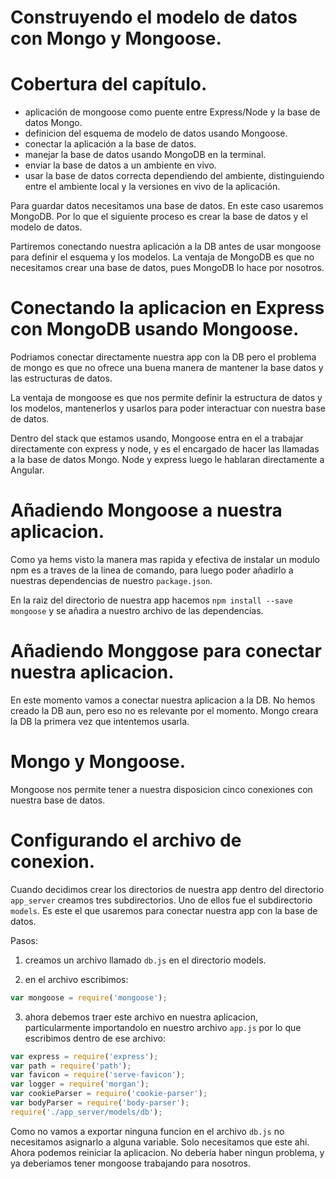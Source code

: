 # Construyendo el modelo de datos con Mongo y Mongoose.

# Cobertura del capítulo.

* aplicación de mongoose como puente entre Express/Node y la base de datos Mongo.
* definicion del esquema de modelo de datos usando Mongoose.
* conectar la aplicación a la base de datos.
* manejar la base de datos usando MongoDB en la terminal.
* enviar la base de datos a un ambiente en vivo.
* usar la base de datos correcta dependiendo del ambiente, distinguiendo entre el ambiente local y la versiones en vivo de la aplicación.

Para guardar datos necesitamos una base de datos. En este caso usaremos MongoDB. Por lo que el siguiente proceso es crear la base de datos y el modelo de datos.

Partiremos conectando nuestra aplicación a la DB antes de usar mongoose para definir el esquema y los modelos. La ventaja de MongoDB es que no necesitamos crear una base de datos, pues MongoDB lo hace por nosotros.

# Conectando la aplicacion en Express con MongoDB usando Mongoose.

Podriamos conectar directamente nuestra app con la DB pero el problema de mongo es que no ofrece una buena manera de mantener la base datos y las estructuras de datos.

La ventaja de mongoose es que nos permite definir la estructura de datos y los modelos, mantenerlos y usarlos para poder interactuar con nuestra base de datos.

Dentro del stack que estamos usando, Mongoose entra en el a trabajar directamente con express y node, y es el encargado de hacer las llamadas a la base de datos Mongo. Node y express luego le hablaran directamente a Angular.

# Añadiendo Mongoose a nuestra aplicacion.

Como ya hems visto la manera mas rapida y efectiva de instalar un modulo npm es a traves de la linea de comando, para luego poder añadirlo a nuestras dependencias de nuestro `package.json`.

En la raiz del directorio de nuestra app hacemos `npm install --save mongoose` y se añadira a nuestro archivo de las dependencias.

# Añadiendo Monggose para conectar nuestra aplicacion.

En este momento vamos a conectar nuestra aplicacion a la DB. No hemos creado la DB aun, pero eso no es relevante por el momento. Mongo creara la DB la primera vez que intentemos usarla.

# Mongo y Mongoose.

Mongoose nos permite tener a nuestra disposicion cinco conexiones con nuestra base de datos.

# Configurando el archivo de conexion.

Cuando decidimos crear los directorios de nuestra app dentro del directorio `app_server` creamos tres subdirectorios. Uno de ellos fue el subdirectorio `models`. Es este el que usaremos para conectar nuestra app con la base de datos.

Pasos:

1. creamos un archivo llamado `db.js` en el directorio models.

2. en el archivo escribimos:

```javascript
var mongoose = require('mongoose');
```

3. ahora debemos traer este archivo en nuestra aplicacion, particularmente importandolo en nuestro archivo `app.js` por lo que escribimos dentro de ese archivo:

```javascript
var express = require('express');
var path = require('path');
var favicon = require('serve-favicon');
var logger = require('morgan');
var cookieParser = require('cookie-parser');
var bodyParser = require('body-parser');
require('./app_server/models/db');
```

Como no vamos a exportar ninguna funcion en el archivo `db.js` no necesitamos asignarlo a alguna variable. Solo necesitamos que este ahi. Ahora podemos reiniciar la aplicacion. No deberia haber ningun problema, y ya deberiamos tener mongoose trabajando para nosotros.
